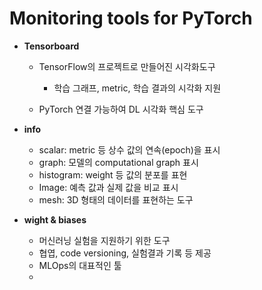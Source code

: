# Monitoring tools for PyTorch

- **Tensorboard**
  - TensorFlow의 프로젝트로 만들어진 시각화도구
    - 학습 그래프, metric, 학습 결과의 시각화 지원

  - PyTorch 연결 가능하여 DL 시각화 핵심 도구


- **info**
  - scalar: metric 등 상수 값의 연속(epoch)을 표시
  - graph: 모델의 computational graph 표시
  - histogram: weight 등 값의 분포를 표현
  - Image: 예측 값과 실제 값을 비교 표시
  - mesh: 3D 형태의 데이터를 표현하는 도구
- **wight & biases**
  - 머신러닝 실험을 지원하기 위한 도구
  - 협엽, code versioning, 실험결과 기록 등 제공
  - MLOps의 대표적인 툴
  - 

